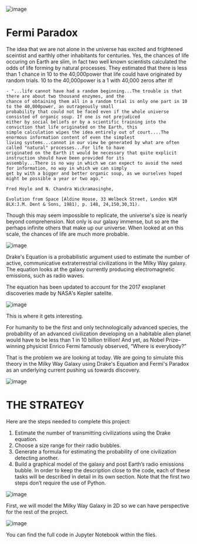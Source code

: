 ![image](https://user-images.githubusercontent.com/66803124/120327249-66c8f780-c29e-11eb-9a43-026227ff6877.png)

# Fermi Paradox

The idea that we are not alone in the universe has excited and frightened sceintist and earthly other inhabitants for centuries. Yes, the chances of life occuring on Earth are slim, in fact two well known scientists calculated the odds of life forming by natural processes. They estimated that there is less than 1 chance in 10 to the 40,000power that life could have originated by random trials. 10 to the 40,000power is a 1 with 40,000 zeros after it!

```
- "...life cannot have had a random beginning...The trouble is that there are about two thousand enzymes, and the 
chance of obtaining them all in a random trial is only one part in 10 to the 40,000power, an outrageously small 
probability that could not be faced even if the whole universe consisted of organic soup. If one is not prejudiced 
either by social beliefs or by a scientific training into the conviction that life originated on the Earth, this 
simple calculation wipes the idea entirely out of court....The enormous information content of even the simplest 
living systems...cannot in our view be generated by what are often called "natural" processes...For life to have 
originated on the Earth it would be necessary that quite explicit instruction should have been provided for its 
assembly...There is no way in which we can expect to avoid the need for information, no way in which we can simply 
get by with a bigger and better organic soup, as we ourselves hoped might be possible a year or two ago."

Fred Hoyle and N. Chandra Wickramasinghe,

Evolution from Space [Aldine House, 33 Welbeck Street, London W1M 8LX:J.M. Dent & Sons, 1981), p. 148, 24,150,30,31).
```
Though this may seem impossible to replicate, the universe's size is nearly beyond comprehension. Not only is our galaxy immense, but so are the perhaps infinite others that make up our universe. When looked at on this scale, the chances of life are much more probable. 

![image](https://user-images.githubusercontent.com/66803124/120330082-51090180-c2a1-11eb-9921-16f466cbbf21.png)

Drake's Equation is a probabilistic argument used to estimate the number of active, communicative extraterrestrial civilizations in the Milky Way galaxy. The equation looks at the  galaxy currently producing electromagnetic emissions, such as radio waves. 

The equation has been updated to account for the 2017 exoplanet discoveries made by NASA's Kepler satelite.

![image](https://user-images.githubusercontent.com/66803124/120327170-51ec6400-c29e-11eb-8529-2407bd20afbe.png)

This is where it gets interesting. 

For humanity to be the first and only technologically advanced species, the probability of an advanced civilization developing on a habitable alien planet would have to be less than 1 in 10 billion trillion! And yet, as Nobel Prize–winning physicist Enrico Fermi famously observed,  “Where is everybody?”

That is the problem we are looking at today. We are going to simulate this theory in the Milky Way Galaxy using Drake's Equation and Fermi's Paradox as an underlying current pushing us towards discovery. 

![image](https://user-images.githubusercontent.com/66803124/120471546-b02a4d00-c359-11eb-9c7f-b6e18622ddbd.png)

# THE STRATEGY
Here are the steps needed to complete this project:
1. Estimate the number of transmitting civilizations using the Drake equation.
2. Choose a size range for their radio bubbles.
3. Generate a formula for estimating the probability of one civilization detecting another.
4. Build a graphical model of the galaxy and post Earth’s radio emissions bubble.
In order to keep the description close to the code, each of these tasks will be described in
detail in its own section. Note that the first two steps don’t require the use of Python.

![image](https://user-images.githubusercontent.com/66803124/120471280-5fb2ef80-c359-11eb-9adc-a22342abb5f5.png)

First, we will model the Milky Way Galaxy in 2D so we can have perspective for the rest of the project. 

![image](https://user-images.githubusercontent.com/66803124/120471229-532e9700-c359-11eb-8ab1-3fbb931f436d.png)

You can find the full code in  Jupyter Notebook within the files. 
